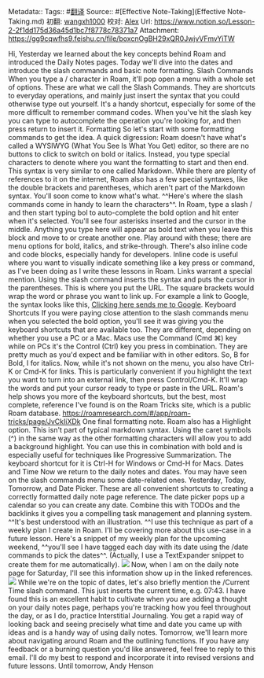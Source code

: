 Metadata::
    Tags:: #[翻译](翻译.md)
    Source:: #[Effective Note-Taking](Effective Note-Taking.md) 
    初翻: [wangxh1000](wangxh1000.md)
    校对: [Alex](Alex.md)
    Url: https://www.notion.so/Lesson-2-2f1dd175d36a45d1bc7f8778c78371a7
    Attachment: https://gg9cqwfhs9.feishu.cn/file/boxcnOgBH29xQR0JwjvVFmvYiTW

Hi,
Yesterday we learned about the key concepts behind Roam and introduced the Daily Notes pages. Today we'll dive into the dates and introduce the slash commands and basic note formatting.
Slash Commands
When you type a / character in Roam, it'll pop open a menu with a whole set of options. These are what we call the Slash Commands. They are shortcuts to everyday operations, and mainly just insert the syntax that you could otherwise type out yourself. It's a handy shortcut, especially for some of the more difficult to remember command codes.
When you've hit the slash key you can type to autocomplete the operation you're looking for, and then press return to insert it.
Formatting
So let's start with some formatting commands to get the idea.
A quick digression: Roam doesn't have what's called a WYSIWYG (What You See Is What You Get) editor, so there are no buttons to click to switch on bold or italics. Instead, you type special characters to denote where you want the formatting to start and then end. This syntax is very similar to one called Markdown. While there are plenty of references to it on the internet, Roam also has a few special syntaxes, like the double brackets and parentheses, which aren't part of the Markdown syntax. You'll soon come to know what's what.
^^Here's where the slash commands come in handy to learn the characters^^. In Roam, type a slash / and then start typing bol to auto-complete the bold option and hit enter when it's selected. You'll see four asterisks inserted and the cursor in the middle. Anything you type here will appear as bold text when you leave this block and move to or create another one. Play around with these; there are menu options for bold, italics, and strike-through. There's also inline code and code blocks, especially handy for developers. Inline code is useful where you want to visually indicate something like a key press or command, as I've been doing as I write these lessons in Roam.
Links warrant a special mention. Using the slash command inserts the syntax and puts the cursor in the parentheses. This is where you put the URL. The square brackets would wrap the word or phrase you want to link up. For example a link to Google, the syntax looks like this, [Clicking here sends me to Google](https://www.google.com).
Keyboard Shortcuts
If you were paying close attention to the slash commands menu when you selected the bold option, you'll see it was giving you the keyboard shortcuts that are available too. They are different, depending on whether you use a PC or a Mac. Macs use the Command (Cmd ⌘) key while on PCs it's the Control (Ctrl) key you press in combination. They are pretty much as you'd expect and be familiar with in other editors. So, B for Bold, I for italics. Now, while it's not shown on the menu, you also have Ctrl-K or Cmd-K for links. This is particularly convenient if you highlight the text you want to turn into an external link, then press Control/Cmd-K. It'll wrap the words and put your cursor ready to type or paste in the URL.
Roam's help shows you more of the keyboard shortcuts, but the best, most complete, reference I've found is on the Roam Tricks site, which is a public Roam database.
https://roamresearch.com/#/app/roam-tricks/page/JvCkIiXDk
One final formatting note. Roam also has a Highlight option. This isn't part of typical markdown syntax. Using the caret symbols (^) in the same way as the other formatting characters will allow you to add a background highlight. You can use this in combination with bold and is especially useful for techniques like Progressive Summarization. The keyboard shortcut for it is Ctrl-H for Windows or Cmd-H for Macs.
Dates and Time
Now we return to the daily notes and dates. You may have seen on the slash commands menu some date-related ones. Yesterday, Today, Tomorrow, and Date Picker. These are all convenient shortcuts to creating a correctly formatted daily note page reference.
The date picker pops up a calendar so you can create any date. Combine this with TODOs and the backlinks it gives you a compelling task management and planning system.
^^It's best understood with an illustration. ^^I use this technique as part of a weekly plan I create in Roam. I'll be covering more about this use-case in a future lesson.
Here's a snippet of my weekly plan for the upcoming weekend, ^^you'll see I have tagged each day with its date using the /date commands to pick the dates^^. (Actually, I use a TextExpander snippet to create them for me automatically).
![](https://firebasestorage.googleapis.com/v0/b/firescript-577a2.appspot.com/o/imgs%2Fapp%2Fvictor-wu%2FbqxMqUkOZv.png?alt=media&token=faaab452-022f-49c3-91b5-27380ccb0332)
Now, when I am on the daily note page for Saturday, I'll see this information show up in the linked references.
![](https://firebasestorage.googleapis.com/v0/b/firescript-577a2.appspot.com/o/imgs%2Fapp%2Fvictor-wu%2Fa0wI1wRT27.png?alt=media&token=823f13ef-cb0b-4818-ba95-ddf8b0bb5718)
While we're on the topic of dates, let's also briefly mention the /Current Time slash command. This just inserts the current time, e.g. 07:43. I have found this is an excellent habit to cultivate when you are adding a thought on your daily notes page, perhaps you're tracking how you feel throughout the day, or as I do, practice Interstitial Journaling.
You get a rapid way of looking back and seeing precisely what time and date you came up with ideas and is a handy way of using daily notes.
Tomorrow, we'll learn more about navigating around Roam and the outlining functions.
If you have any feedback or a burning question you'd like answered, feel free to reply to this email. I'll do my best to respond and incorporate it into revised versions and future lessons.
Until tomorrow,
Andy Henson
